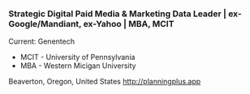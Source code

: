 ### Strategic Digital Paid Media & Marketing Data Leader | ex-Google/Mandiant, ex-Yahoo | MBA, MCIT

Current: Genentech

- MCIT - University of Pennsylvania
- MBA - Western Micigan University

Beaverton, Oregon, United States
http://planningplus.app 

<!--
**jonpape/jonpape** is a ✨ _special_ ✨ repository because its `README.md` (this file) appears on your GitHub profile.

Here are some ideas to get you started:

- 🔭 I’m currently working on ...
- 🌱 I’m currently learning ...
- 👯 I’m looking to collaborate on ...
- 🤔 I’m looking for help with ...
- 💬 Ask me about ...
- 📫 How to reach me: ...
- 😄 Pronouns: ...
- ⚡ Fun fact: ...
-->
